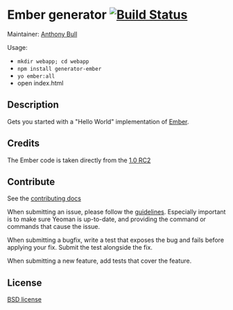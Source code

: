 # Ember generator [![Build Status](https://secure.travis-ci.org/yeoman/generator-ember.png?branch=master)](http://travis-ci.org/yeoman/generator-ember)

Maintainer: [Anthony Bull](https://github.com/inkredabull)

Usage: 

- `mkdir webapp; cd webapp`
- `npm install generator-ember`
- `yo ember:all`
- open index.html

## Description

Gets you started with a "Hello World" implementation of
[Ember](http://emberjs.com).

## Credits

The Ember code is taken directly from the [1.0 RC2](https://github.com/emberjs/starter-kit/archive/v1.0.0-rc.2.zip)

## Contribute

See the [contributing docs](https://github.com/yeoman/yeoman/blob/master/contributing.md)

When submitting an issue, please follow the [guidelines](https://github.com/yeoman/yeoman/blob/master/contributing.md#issue-submission). Especially important is to make sure Yeoman is up-to-date, and providing the command or commands that cause the issue.

When submitting a bugfix, write a test that exposes the bug and fails before applying your fix. Submit the test alongside the fix.

When submitting a new feature, add tests that cover the feature.

## License

[BSD license](http://opensource.org/licenses/bsd-license.php)
